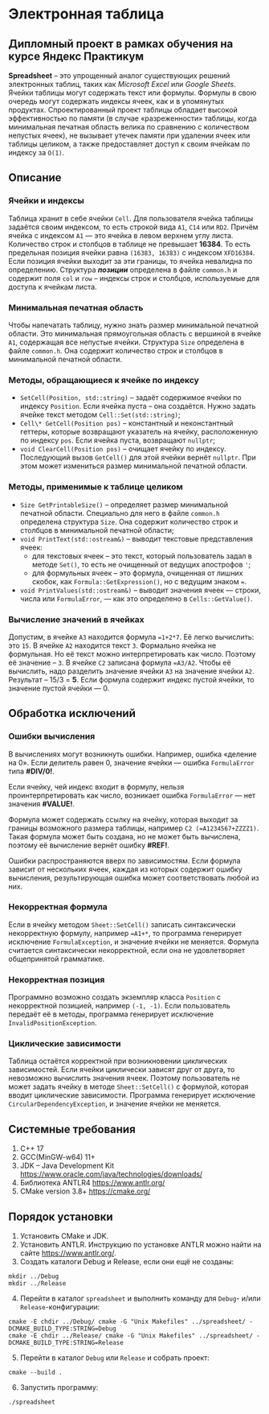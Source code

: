 # Электронная таблица

## Дипломный проект в рамках обучения на курсе Яндекс Практикум

**Spreadsheet** – это упрощенный аналог существующих решений электронных таблиц, таких как *Microsoft Excel* или *Google Sheets*. Ячейки таблицы могут содержать текст или формулы. Формулы в свою очередь могут содержать индексы ячеек, как и в упомянутых продуктах. Спроектированный проект таблицы обладает высокой эффективностью по памяти (в случае «разреженности» таблицы, когда минимальная печатная область велика по сравнению с количеством непустых ячеек), не вызывает утечек памяти при удалении ячеек или таблицы целиком, а также предоставляет доступ к своим ячейкам по индексу за `О(1)`.

## Описание

### Ячейки и индексы

Таблица хранит в себе ячейки `Cell`. Для пользователя ячейка таблицы задаётся своим индексом, то есть строкой вида `А1`, `С14` или `RD2`. Причём ячейка с индексом `А1` — это ячейка в левом верхнем углу листа.
Количество строк и столбцов в таблице не превышает **16384**. То есть предельная позиция ячейки равна `(16383, 16383)` с индексом `XFD16384`. Если позиция ячейки выходит за эти границы, то ячейка невалидна по определению. Структура ***позиции*** определена в файле `common.h` и содержит поля `col` и `row` – индексы строк и столбцов, используемые для доступа к ячейкам листа.

### Минимальная печатная область

Чтобы напечатать таблицу, нужно знать размер минимальной печатной области. Это минимальная прямоугольная область с вершиной в ячейке `A1`, содержащая все непустые ячейки.
Структура `Size` определена в файле `common.h`. Она содержит количество строк и столбцов в минимальной печатной области.

### Методы, обращающиеся к ячейке по индексу

* `SetCell(Position, std::string)` – задаёт содержимое ячейки по индексу `Position`. Если ячейка пуста – она создаётся. Нужно задать ячейке текст методом `Cell::Set(std::string)`;
* `Cell\* GetCell(Position pos)` – константный и неконстантный геттеры, которые возвращают указатель на ячейку, расположенную по индексу `pos`. Если ячейка пуста, возвращают `nullptr`;
* `void ClearCell(Position pos)` – очищает ячейку по индексу. Последующий вызов `GetCell()` для этой ячейки вернёт `nullptr`. При этом может измениться размер минимальной печатной области.

### Методы, применимые к таблице целиком

* `Size GetPrintableSize()` – определяет размер минимальной печатной области. Специально для него в файле `common.h` определена структура `Size`. Она содержит количество строк и столбцов в минимальной печатной области;
* `void PrintText(std::ostream&)` – выводит текстовые представления ячеек:
	* для текстовых ячеек – это текст, который пользователь задал в методе `Set()`, то есть не очищенный от ведущих апострофов `'`;
	* для формульных ячеек – это формула, очищенная от лишних скобок, как `Formula::GetExpression()`, но с ведущим знаком `=`.
* `void PrintValues(std::ostream&)` – выводит значения ячеек — строки, числа или `FormulaError`, — как это определено в `Cells::GetValue()`.

### Вычисление значений в ячейках

Допустим, в ячейке `А3` находится формула `=1+2*7`. Её легко вычислить: это `15`. В ячейке `A2` находится текст `3`. Формально ячейка не формульная. Но её текст можно интерпретировать как число. Поэтому её значение – `3`. В ячейке `С2` записана формула `=A3/A2`. Чтобы её вычислить, надо разделить значение ячейки `А3` на значение ячейки `А2`. Результат – 15/3 = **5**.
Если формула содержит индекс пустой ячейки, то значение пустой ячейки — 0.

## Обработка исключений

### Ошибки вычисления

В вычислениях могут возникнуть ошибки. Например, ошибка «деление на 0». Если делитель равен 0, значение ячейки — ошибка `FormulaError` типа **#DIV/0!**.

Если ячейку, чей индекс входит в формулу, нельзя проинтерпретировать как число, возникает ошибка `FormulaError` — нет значения **#VALUE!**.

Формула может содержать ссылку на ячейку, которая выходит за границы возможного размера таблицы, например `С2 (=А1234567+ZZZZ1)`. Такая формула может быть создана, но не может быть вычислена, поэтому её вычисление вернёт ошибку **#REF!**.

Ошибки распространяются вверх по зависимостям. Если формула зависит от нескольких ячеек, каждая из которых содержит ошибку вычисления, результирующая ошибка может соответствовать любой из них.

### Некорректная формула

Если в ячейку методом `Sheet::SetCell()` записать синтаксически некорректную формулу, например `=A1+*`, то программа генерирует исключение `FormulaException`, и значение ячейки не меняется. Формула считается синтаксически некорректной, если она не удовлетворяет общепринятой грамматике.

### Некорректная позиция

Программно возможно создать экземпляр класса `Position` c некорректной позицией, например `(-1, -1)`. Если пользователь передаёт её в методы, программа генерирует исключение `InvalidPositionException`.

### Циклические зависимости

Таблица остаётся корректной при возникновении циклических зависимостей. Если ячейки циклически зависят друг от друга, то невозможно вычислить значения ячеек. Поэтому пользователь не может задать ячейку в методе `Sheet::SetCell()` с формулой, которая вводит циклические зависимости. Программа генерирует исключение `CircularDependencyException`, и значение ячейки не меняется.

## Системные требования
1. С++ 17
2. GCC(MinGW-w64) 11+
3. JDK – Java Development Kit https://www.oracle.com/java/technologies/downloads/
4. Библиотека ANTLR4 https://www.antlr.org/
5. CMake version 3.8+ https://cmake.org/

## Порядок установки

1. Установить CMake и JDK.
2. Установить ANTLR. Инструкцию по установке ANTLR можно найти на сайте https://www.antlr.org/.
3. Создать каталоги Debug и Release, если они ещё не созданы:

```
mkdir ../Debug
mkdir ../Release
```

4. Перейти в каталог `spreadsheet` и выполнить команду для `Debug`- и/или `Release`-конфигурации:

```
cmake -E chdir ../Debug/ cmake -G "Unix Makefiles" ../spreadsheet/ -DCMAKE_BUILD_TYPE:STRING=Debug
cmake -E chdir ../Release/ cmake -G "Unix Makefiles" ../spreadsheet/ -DCMAKE_BUILD_TYPE:STRING=Release 
```

5. Перейти в каталог `Debug` или `Release` и собрать проект:

```
cmake --build .
```

6. Запустить программу:

```
./spreadsheet
```
